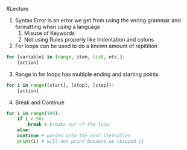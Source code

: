 #Lecture 
1. Syntax Error is an error we get from using the wrong grammar and formatting when using a language
	1. Misuse of Keywords
	2. Not using Rules properly like Indentation and colons
2. For loops can be used to do a known amount of repitition
```python
for [variable] in [range, item, list, etc.]:
	[action]
```

3. Range in for loops has multiple ending and starting points
```python
for i in range([start], [stop], [step]):
	[action]
```
4. Break and Continue
```python
for i in range(100):
	if i > 50:
		break # breaks out of the loop
	else:
	continue # passes onto the next iternation
	print(i) # will not print because we skipped it
```